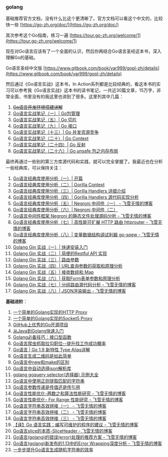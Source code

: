 ### golang
基础推荐官方文档，没有什么比这个更清晰了。官方文档可以看这个中文的，比较快一些 [https://go-zh.org/doc/](https://go-zh.org/doc/)

其次参考这个Go指南，练习一遍 [https://tour.go-zh.org/welcome/1](https://tour.go-zh.org/welcome/1)

现在对Go语言应该有了一个全面的认识，然后你再结合Go语言圣经这本书，深入理解Go的基础。

Go语言圣经中文版 [https://www.gitbook.com/book/yar999/gopl-zh/details](https://www.gitbook.com/book/yar999/gopl-zh/details)

然后通过《Go语言实战》这本书，In Action系列都是比较经典的，看这本书的实习可以参考我《Go语言实战》这本书的读书笔记，一共近30篇文章，15万字，非常全面，书里没有的我这里也讲到了很多。这里列其中几篇：

1. ~~[Go语言开发环境搭建详解](http://www.flysnow.org/2017/01/05/install-golang.html)~~
2. [Go语言实战笔记（一）| Go包管理](http://www.flysnow.org/2017/03/04/go-in-action-go-package.html)
3. [Go语言实战笔记（五）| Go 切片](http://www.flysnow.org/2017/03/14/go-in-action-go-slice.html)
4. [Go语言实战笔记（九）| Go 接口](http://www.flysnow.org/2017/04/03/go-in-action-go-interface.html)
5. [Go语言实战笔记（十三）| Go 并发资源竞争](http://www.flysnow.org/2017/04/15/go-in-action-go-concurrent-resource.html)
6. [Go语言实战笔记（二十）| Go Context](http://www.flysnow.org/2017/05/12/go-in-action-go-context.html)
7. [Go语言实战笔记（二十四）| Go 反射](http://www.flysnow.org/2017/06/13/go-in-action-go-reflect.html)
8. [Go语言实战笔记（二十六）| Go unsafe 包之内存布局](http://www.flysnow.org/2017/07/02/go-in-action-unsafe-memory-layout.html)

最终再通过一些别的第三方库源代码和实践，就可以完全掌握了。我最近也在分析一些经典库，可以保持关注：

1. [Go语言经典库使用分析（一）| 开篇](http://www.flysnow.org/2017/07/26/go-classic-libs-start.html)
2. [Go语言经典库使用分析（二）| Gorilla Context](http://www.flysnow.org/2017/07/29/go-classic-libs-gorilla-context.html)
3. [Go语言经典库使用分析（三）| Gorilla Handlers 详细介绍](http://www.flysnow.org/2017/08/06/go-classic-libs-gorilla-handlers-guide.html)
4. [Go语言经典库使用分析（四）| Gorilla Handlers 源代码实现分析](http://www.flysnow.org/2017/08/12/go-classic-libs-gorilla-handlers-sources.html)
5. [Go语言经典库使用分析（五）| Negroni 中间件（一） - 飞雪无情的博客](http://www.flysnow.org/2017/08/20/go-classic-libs-negroni-one.html)
6. [Go语言经典库使用分析（六）| Negroni 中间件（二）](http://www.flysnow.org/2017/09/02/go-classic-libs-negroni-two.html)
7. [Go语言中间件框架 Negroni 的静态文件处理源码分析 - 飞雪无情的博客](http://www.flysnow.org/2018/10/05/golang-negroni-static-middleware.html)
8. [Go语言经典库使用分析（七）| 高性能可扩展 HTTP 路由 httprouter - 飞雪无情的博客](https://www.flysnow.org/2019/01/07/golang-classic-libs-httprouter.html)
9. [Go语言经典库使用分析（八）| 变量数据结构调试利器 go-spew - 飞雪无情的博客](https://www.flysnow.org/2019/02/03/golang-classic-libs-go-spew.html)
10. [Golang Gin 实战（一）| 快速安装入门](https://mp.weixin.qq.com/s/Ky5i7rc72s77VOE3LLiQOA)
11. [Golang Gin 实战（二）| 简便的Restful API 实现](https://mp.weixin.qq.com/s/Diue8kQW4L1LpUomfJi73g)
12. [Golang Gin 实战（三）| 路由参数](https://mp.weixin.qq.com/s/lKluqcdkwK6IA3Qp9hgwgw)
13. [Golang Gin 实战（四）| URL查询参数的获取和原理分析](https://mp.weixin.qq.com/s/y0KhI0BezsQ2MF1z-FBtVA)
14. [Golang Gin 实战（五）| 接收数组和 Map](https://mp.weixin.qq.com/s/u4R5MZABcy-231g4_HDrdg)
15. [Golang Gin 实战（六）| 获取Form表单参数和原理分析](https://mp.weixin.qq.com/s/Eb1r48h3pcIw_aa3_bLhuQ)
16. [Golang Gin 实战（七）| 分组路由源代码分析 - 飞雪无情的博客](https://www.flysnow.org/2019/12/25/golang-gin-group-router.html)
17. [Golang Gin 实战（八）| JSON渲染输出 - 飞雪无情的博客](https://www.flysnow.org/2019/12/29/golang-gin-json-rendering.html)

**基础进阶**：

1. [一个简单的Golang实现的HTTP Proxy](http://www.flysnow.org/2016/12/24/golang-http-proxy.html)
2. [一个简单的Golang实现的Socket5 Proxy](http://www.flysnow.org/2016/12/26/golang-socket5-proxy.html)
3. [GitHub上优秀的Go开源项目](http://www.flysnow.org/2016/12/27/golang-hot-project-in-github.html)
4. [从Java到Golang快速入门](http://www.flysnow.org/2016/12/28/from-java-to-golang.html)
5. [Golang必备技巧：接口型函数](http://www.flysnow.org/2016/12/30/golang-function-interface.html)
6. [Go语言爬虫抓取拉勾职位--提升找工作成功概率](http://www.flysnow.org/2017/09/21/go-spider-for_lagou.html)
7. [Go语言 | Go 1.9 新特性 Type Alias详解](http://www.flysnow.org/2017/08/26/go-1-9-type-alias.html)
8. [Go语言生成二维码是如此简单](http://www.flysnow.org/2017/09/29/go-qrcode.html)
9. [Go语言中new和make的区别](http://www.flysnow.org/2017/10/23/go-new-vs-make.html)
10. [Go语言中自动选择json解析库](http://www.flysnow.org/2017/11/05/go-auto-choice-json-libs.html)
11. [golang goquery selector(选择器) 示例大全](http://www.flysnow.org/2018/01/20/golang-goquery-examples-selector.html)
12. [Go语言中使用正则提取匹配的字符串](http://www.flysnow.org/2018/02/09/go-regexp-extract-text.html)
13. [Go语言参数传递是传值还是传引用](http://www.flysnow.org/2018/02/24/golang-function-parameters-passed-by-value.html)
14. [Go语言性能优化-两数之和算法性能研究 - 飞雪无情的博客](http://www.flysnow.org/2018/10/14/golang-leetcode-two-sum.html)
15. [Go语言性能优化- For Range 性能研究 - 飞雪无情的博客](http://www.flysnow.org/2018/10/20/golang-for-range-slice-map.html)
16. [Go语言字符串高效拼接（一） - 飞雪无情的博客](http://www.flysnow.org/2018/10/28/golang-concat-strings-performance-analysis.html)
17. [Go语言字符串高效拼接（二） - 飞雪无情的博客](http://www.flysnow.org/2018/11/05/golang-concat-strings-performance-analysis.html)
18. [Go语言字符串高效拼接（三） - 飞雪无情的博客](https://www.flysnow.org/2018/11/11/golang-concat-strings-performance-analysis.html)
19. [【译】Go 语言实践：编写可维护的程序的建议 - 飞雪无情的博客](https://www.flysnow.org/2018/12/04/golang-the-go-best-presentations.html)
20. [Go语言slice的本质-SliceHeader - 飞雪无情的博客](https://www.flysnow.org/2018/12/21/golang-sliceheader.html)
21. [Go语言(golang)的错误(error)处理的推荐方案 - 飞雪无情的博客](https://www.flysnow.org/2019/01/01/golang-error-handle-suggestion.html)
22. [Go语言(golang)新发布的1.13中的Error Wrapping深度分析 - 飞雪无情的博客](https://www.flysnow.org/2019/09/06/go1.13-error-wrapping.html)
23. [一步步提升Go语言生成随机字符串的效率](https://www.flysnow.org/2019/09/30/how-to-generate-a-random-string-of-a-fixed-length-in-go.html)


